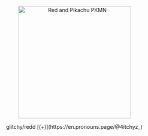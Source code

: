 <p align="center">
    <img width="300" src="https://i.pinimg.com/originals/97/30/60/9730604d8c02b6ffe630b0288f007710.gif" alt="Red and Pikachu PKMN">
</p>
<p align="center">
    glitchy/redd [(+)](https://en.pronouns.page/@4itchyz_)
</p>

